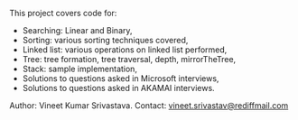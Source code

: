 This project covers code for:
- Searching: Linear and Binary,
- Sorting: various sorting techniques covered,
- Linked list: various operations on linked list performed,
- Tree: tree formation, tree traversal, depth, mirrorTheTree,
- Stack: sample implementation,
- Solutions to questions asked in Microsoft interviews,
- Solutions to questions asked in AKAMAI interviews.

Author: Vineet Kumar Srivastava.
Contact: vineet.srivastav@rediffmail.com